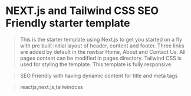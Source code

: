 # NEXT.js and Tailwind CSS SEO Friendly starter template

> This is the starter template using Next.js to get you started on a fly with pre built initial layout of header, content and footer. Three links are added by default in the navbar Home, About and Contact Us. All pages content can be modified in pages directory.
> Tailwind CSS is used for styling the template. This template is fully responsive.

> SEO Friendly with having dynamic content for title and meta tags

> reactjs,next.js,tailwindcss

